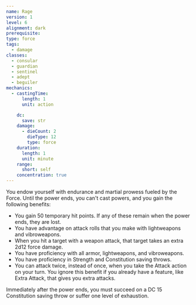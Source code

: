 ```yaml
---
name: Rage
version: 1
level: 6
alignment: dark
prerequisite: 
type: force
tags:
  - damage
classes:
  - consular
  - guardian
  - sentinel
  - adept
  - beguiler
mechanics:
  - castingTime:
      length: 1
      unit: action

    dc:
      save: str
    damage:
      - dieCount: 2
        dieType: 12
        type: force
    duration:
      length: 1
      unit: minute
    range:
      short: self
    concentration: true
---
```

You endow yourself with endurance and martial prowess fueled by the Force. Until the power ends, you can't cast powers, and you gain the following benefits:

- You gain 50 temporary hit points. If any of these remain when the power ends, they are lost.
- You have advantage on attack rolls that you make with lightweapons and vibroweapons.
- When you hit a target with a weapon attack, that target takes an extra 2d12 force damage.
- You have proficiency with all armor, lightweapons, and vibroweapons.
- You have proficiency in Strength and Constitution saving throws.
- You can attack twice, instead of once, when you take the Attack action on your turn. You ignore this benefit if you already have a feature, like Extra Attack, that gives you extra attacks.

Immediately after the power ends, you must succeed on a DC 15 Constitution saving throw or suffer one level of exhaustion.
    